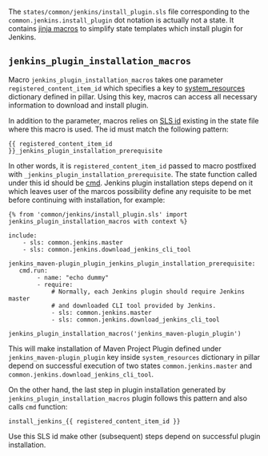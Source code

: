 
The `states/common/jenkins/install_plugin.sls` file corresponding to
the `common.jenkins.install_plugin` dot notation is actually not a state.
It contains [jinja macros](http://jinja.pocoo.org/docs/dev/templates/#macros)
to simplify state templates which install plugin for Jenkins.

## `jenkins_plugin_installation_macros` ##

Macro `jenkins_plugin_installation_macros` takes one parameter `registered_content_item_id` which
specifies a key to [system_resources][1]
dictionary defined in pillar. Using this key, macros can access all necessary
information to download and install plugin.

In addition to the parameter, macros relies on [SLS id](http://docs.saltstack.com/en/latest/ref/states/highstate.html#id-declaration)
existing in the state file where this macro is used. The id must match
the following pattern:
```
{{ registered_content_item_id }}_jenkins_plugin_installation_prerequisite
```
In other words, it is `registered_content_item_id` passed to macro postfixed
with `_jenkins_plugin_installation_prerequisite`.
The state function called under this id should be [cmd](http://docs.saltstack.com/en/latest/ref/states/all/salt.states.cmd.html).
Jenkins plugin installation steps depend on it which leaves user of
the marcos possibility define any requisite to be met before continuing
with installation, for example:
```
{% from 'common/jenkins/install_plugin.sls' import jenkins_plugin_installation_macros with context %}

include:
    - sls: common.jenkins.master
    - sls: common.jenkins.download_jenkins_cli_tool

jenkins_maven-plugin_plugin_jenkins_plugin_installation_prerequisite:
   cmd.run:
        - name: "echo dummy"
        - require:
            # Normally, each Jenkins plugin should require Jenkins master
            # and downloaded CLI tool provided by Jenkins.
            - sls: common.jenkins.master
            - sls: common.jenkins.download_jenkins_cli_tool

jenkins_plugin_installation_macros('jenkins_maven-plugin_plugin')
```
This will make installation of Maven Project Plugin defined under `jenkins_maven-plugin_plugin`
key inside `system_resources` dictionary in pillar depend on
successful execution of two states `common.jenkins.master` and `common.jenkins.download_jenkins_cli_tool`.

On the other hand, the last step in plugin installation generated by `jenkins_plugin_installation_macros`
plugin follows this pattern and also calls `cmd` function:
```
install_jenkins_{{ registered_content_item_id }}
```
Use this SLS id make other (subsequent) steps depend on successful plugin installation.

[1]: /docs/pillars/system_resources/readme.md
